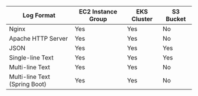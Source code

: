 
| Log Format | EC2 Instance Group | EKS Cluster | S3 Bucket |
| ----------- | -------- |------------------ |  ---------- |
| Nginx | Yes | Yes | No |
| Apache HTTP Server | Yes | Yes | No |
| JSON | Yes | Yes | Yes |
| Single-line Text | Yes            | Yes | Yes |
| Multi-line Text | Yes | Yes | No |
| Multi-line Text (Spring Boot) | Yes | Yes | No |